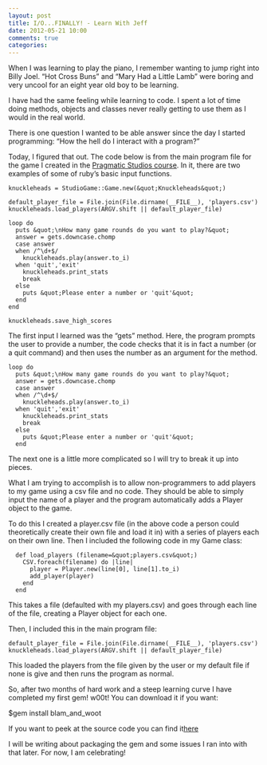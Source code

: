 ```yaml
---
layout: post
title: I/O...FINALLY! - Learn With Jeff
date: 2012-05-21 10:00
comments: true
categories:
---
```


<p>When I was learning to play the piano, I remember wanting to jump right into Billy Joel. “Hot Cross Buns” and “Mary Had a Little Lamb” were boring and very uncool for an eight year old boy to be learning.</p>

<p>I have had the same feeling while learning to code. I spent a lot of time doing methods, objects and classes never really getting to use them as I would in the real world.</p>

<p>There is one question I wanted to be able answer since the day I started programming: “How the hell do I interact with a program?”</p>

<p>Today, I figured that out.  The code below is from the main program file for the game I created in the <a href="http://online.pragmaticstudio.com/courses/ruby">Pragmatic Studios course</a>. In it, there are two examples of some of ruby’s basic input functions.</p>

<pre><code>knuckleheads = StudioGame::Game.new(&amp;quot;Knuckleheads&amp;quot;)

default_player_file = File.join(File.dirname(__FILE__), 'players.csv')
knuckleheads.load_players(ARGV.shift || default_player_file)

loop do
  puts &amp;quot;\nHow many game rounds do you want to play?&amp;quot;
  answer = gets.downcase.chomp
  case answer
  when /^\d+$/
    knuckleheads.play(answer.to_i)
  when 'quit','exit'
    knuckleheads.print_stats
    break
  else
    puts &amp;quot;Please enter a number or 'quit'&amp;quot;
  end
end

knuckleheads.save_high_scores
</code></pre>

<p>The first input I learned was the “gets” method. Here, the program prompts the user to provide a number, the code checks that it is in fact a number (or a quit command) and then uses the number as an argument for the method.</p>

<pre><code>loop do
  puts &amp;quot;\nHow many game rounds do you want to play?&amp;quot;
  answer = gets.downcase.chomp
  case answer
  when /^\d+$/
    knuckleheads.play(answer.to_i)
  when 'quit','exit'
    knuckleheads.print_stats
    break
  else
    puts &amp;quot;Please enter a number or 'quit'&amp;quot;
  end
</code></pre>

<p>The next one is a little more complicated so I will try to break it up into pieces.</p>

<p>What I am trying to accomplish is to allow non-programmers to add players to my game using a csv file and no code. They should be able to simply input the name of a player and the program automatically adds a Player object to the game.</p>

<p>To do this I created a player.csv file (in the above code a person could theoretically create their own file and load it in) with a series of players each on their own line. Then I included the following code in my Game class:</p>

<pre><code>  def load_players (filename=&amp;quot;players.csv&amp;quot;)
    CSV.foreach(filename) do |line|
      player = Player.new(line[0], line[1].to_i)
      add_player(player)
    end
  end
</code></pre>

<p>This takes a file (defaulted with my players.csv) and goes through each line of the file, creating a Player object for each one.</p>

<p>Then, I included this in the main program file:</p>

<pre><code>default_player_file = File.join(File.dirname(__FILE__), 'players.csv')
knuckleheads.load_players(ARGV.shift || default_player_file)
</code></pre>

<p>This loaded the players from the file given by the user or my default file if none is give and then runs the program as normal.</p>

<p>So, after two months of hard work and a steep learning curve I have completed my first gem! w00t! You can download it if you want:</p>

<p>$gem install blam_and_woot</p>

<p>If you want to peek at the source code you can find it<a href="https://github.com/jeffreybaird/blam_and_woot">here</a></p>

<p>I will be writing about packaging the gem and some issues I ran into with that later. For now, I am celebrating!</p>